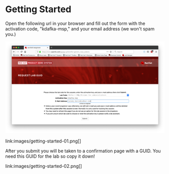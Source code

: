 # Getting Started

Open the following url in your browser and fill out the form with the activation code, "kdafka-msp," and your email address (we won't spam you.)

![Getting Started Form](images/getting-started-01.png "Step 1")

link:images/getting-started-01.png[]

After you submit you will be taken to a confirmation page with a GUID.  You need this GUID for the lab so copy it down!

link:images/getting-started-02.png[]